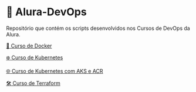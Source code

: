 # :milky_way: Alura-DevOps

Repositório que contém os scripts desenvolvidos nos Cursos de DevOps da Alura.

[:whale: Curso de Docker](https://github.com/PedroPadilhaPortella/Alura-DevOps/tree/main/Docker#readme)

[:snowflake: Curso de Kubernetes](https://github.com/PedroPadilhaPortella/Alura-DevOps/tree/main/Kubernetes#readme)

[:globe_with_meridians: Curso de Kubernetes com AKS e ACR](https://github.com/PedroPadilhaPortella/Alura-DevOps/tree/main/Kubernetes%20com%20AKS%20e%20ACR#readme)

[:hammer_and_wrench: Curso de Terraform](https://github.com/PedroPadilhaPortella/Alura-DevOps/tree/main/Terraform#readme)
